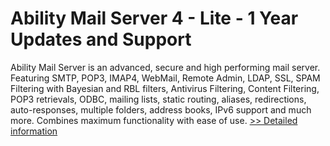 # Ability Mail Server 4 - Lite - 1 Year Updates and Support
Ability Mail Server is an advanced, secure and high performing mail server. Featuring SMTP, POP3, IMAP4, WebMail, Remote Admin, LDAP, SSL, SPAM Filtering with Bayesian and RBL filters, Antivirus Filtering, Content Filtering, POP3 retrievals, ODBC, mailing lists, static routing, aliases, redirections, auto-responses, multiple folders, address books, IPv6 support and much more. Combines maximum functionality with ease of use.
[>> Detailed information](https://secure.shareit.com/shareit/product.html?productid=300906721&affiliateid=200057808)